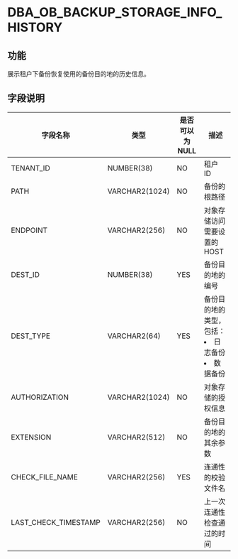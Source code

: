 # DBA_OB_BACKUP_STORAGE_INFO_HISTORY
## 功能
展示租户下备份恢复使用的备份目的地的历史信息。
## 字段说明

| 字段名称 | 类型 | 是否可以为 NULL | 描述 |
| --- | --- | --- | --- |
| TENANT_ID | NUMBER(38) | NO | 租户 ID |
| PATH | VARCHAR2(1024) | NO | 备份的根路径 |
| ENDPOINT | VARCHAR2(256) | NO | 对象存储访问需要设置的 HOST |
| DEST_ID | NUMBER(38) | YES | 备份目的地的编号 |
| DEST_TYPE | VARCHAR2(64) | YES | 备份目的地的类型，包括：<li>日志备份<li>数据备份 |
| AUTHORIZATION | VARCHAR2(1024) | NO | 对象存储的授权信息 |
| EXTENSION | VARCHAR2(512) | NO | 备份目的地的其余参数 |
| CHECK_FILE_NAME | VARCHAR2(256) | YES | 连通性的校验文件名 |
| LAST_CHECK_TIMESTAMP | VARCHAR2(256) | NO | 上一次连通性检查通过的时间 |

